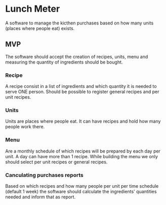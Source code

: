 # Lunch Meter #

A software to manage the kicthen purchases based on how many units (places where people eat) exists.

## MVP ##

The software should accept the creation of recipes, units, menu and measuring the quantity of ingredients should be bought.

### Recipe ###

A recipe consist in a list of ingredients and which quantity it is needed to serve ONE person. Should be possible to register general recipes and per unit recipes.

### Units ###

Units are places where people eat. It can have recipes and hold how many people work there.

### Menu ###

Are a monthly schedule of which recipes will be prepared by each day per unit. A day can have more than 1 recipe. While building the menu we only should select per unit recipes or general recipes.

### Canculating purchases reports ###

Based on which recipes and how many people per unit per time schedule (default 1 week) the software should calculate the ingredients' quantities needed and inform that as report.  

